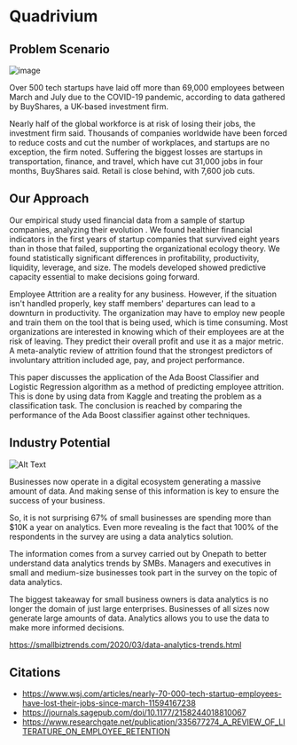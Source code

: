 # Quadrivium
## Problem Scenario 
![image](https://user-images.githubusercontent.com/73738414/142968664-3d5ff542-f099-475f-903a-86bb6c7a1c81.png)

Over 500 tech startups have laid off more than 69,000 employees between March and July due to the COVID-19 pandemic, according to data gathered by BuyShares, a UK-based investment firm.

Nearly half of the global workforce is at risk of losing their jobs, the investment firm said. Thousands of companies worldwide have been forced to reduce costs and cut the number of workplaces, and startups are no exception, the firm noted. Suffering the biggest losses are startups in transportation, finance, and travel, which have cut 31,000 jobs in four months, BuyShares said. Retail is close behind, with 7,600 job cuts.

## Our Approach

Our empirical study used financial data from a sample of startup companies, analyzing their evolution . We found healthier financial indicators in the first years of startup companies that survived eight years than in those that failed, supporting the organizational ecology theory. We found statistically significant differences in profitability, productivity, liquidity, leverage, and size. The models developed showed predictive capacity essential to make decisions going forward.

Employee Attrition are a reality for any business. However, if the situation isn't handled properly, key staff members' departures can lead to a downturn in productivity. The
organization may have to employ new people and train them on the tool that is being used, which is time consuming. Most organizations are interested in knowing which of their
employees are at the risk of leaving. They predict their overall profit and use it as a major metric. A meta-analytic review of  attrition  found that the strongest predictors of involuntary attrition included age, pay, and project performance.

This paper discusses the application of the Ada Boost Classifier and  Logistic Regression algorithm as a method of predicting employee attrition. This is done by using data from Kaggle and
treating the problem as a classification task. The conclusion is reached by comparing the performance of the Ada Boost classifier against other techniques.

## Industry Potential

![Alt Text](https://i.gifer.com/4BI.gif)

Businesses now operate in a digital ecosystem generating a massive amount of data. And making sense of this information is key to ensure the success of your business.

So, it is not surprising 67% of small businesses are spending more than $10K a year on analytics. Even more revealing is the fact that 100% of the respondents in the survey are using a data analytics solution.

The information comes from a survey carried out by Onepath to better understand data analytics trends by SMBs. Managers and executives in small and medium-size businesses took part in the survey on the topic of data analytics.

The biggest takeaway for small business owners is data analytics is no longer the domain of just large enterprises. Businesses of all sizes now generate large amounts of data. Analytics allows you to use the data to make more informed decisions.

https://smallbiztrends.com/2020/03/data-analytics-trends.html


## Citations
- https://www.wsj.com/articles/nearly-70-000-tech-startup-employees-have-lost-their-jobs-since-march-11594167238
- https://journals.sagepub.com/doi/10.1177/2158244018810067
- https://www.researchgate.net/publication/335677274_A_REVIEW_OF_LITERATURE_ON_EMPLOYEE_RETENTION
